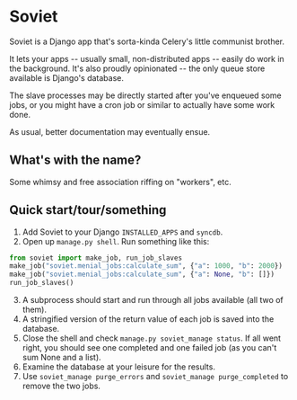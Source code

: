Soviet
======

Soviet is a Django app that's sorta-kinda Celery's little communist brother.

It lets your apps -- usually small, non-distributed apps -- easily do work in the background.
It's also proudly opinionated -- the only queue store available is Django's database.

The slave processes may be directly started after you've enqueued some jobs, or you might have
a cron job or similar to actually have some work done.

As usual, better documentation may eventually ensue.

What's with the name?
---------------------

Some whimsy and free association riffing on "workers", etc.

Quick start/tour/something
--------------------------

1. Add Soviet to your Django ``INSTALLED_APPS`` and ``syncdb``.
2. Open up ``manage.py shell``. Run something like this:

```python
from soviet import make_job, run_job_slaves
make_job("soviet.menial_jobs:calculate_sum", {"a": 1000, "b": 2000})
make_job("soviet.menial_jobs:calculate_sum", {"a": None, "b": []})
run_job_slaves()
```

3. A subprocess should start and run through all jobs available (all two of them).
4. A stringified version of the return value of each job is saved into the database.
5. Close the shell and check ``manage.py soviet_manage status``. If all went right,
   you should see one completed and one failed job (as you can't sum None and a list).
6. Examine the database at your leisure for the results.
7. Use ``soviet_manage purge_errors`` and ``soviet_manage purge_completed`` to remove
   the two jobs.